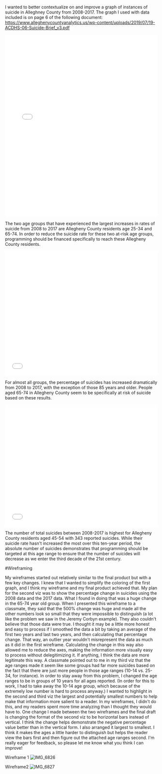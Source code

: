 I wanted to better contextualize on and improve a graph of instances of suicide in Alleghney County from 2008-2017. The graph I used with data included is on page 6 of the following document: https://www.alleghenycountyanalytics.us/wp-content/uploads/2019/07/19-ACDHS-06-Suicide-Brief_v3.pdf

<iframe title="Number of suicides per year by age group, 2008-2017" aria-label="Interactive line chart" id="datawrapper-chart-miigQ" src="//datawrapper.dwcdn.net/miigQ/1/" scrolling="no" frameborder="0" style="width: 0; min-width: 100% !important; border: none;" height="600"></iframe><script type="text/javascript">!function(){"use strict";window.addEventListener("message",function(a){if(void 0!==a.data["datawrapper-height"])for(var e in a.data["datawrapper-height"]){var t=document.getElementById("datawrapper-chart-"+e)||document.querySelector("iframe[src*='"+e+"']");t&&(t.style.height=a.data["datawrapper-height"][e]+"px")}})}();</script>

The two age groups that have experienced the largest increases in rates of suicide from 2008 to 2017 are Allegheny County residents age 25-34 and 65-74. In order to reduce the suicide rate for these two at-risk age groups, programming should be financed specifically to reach these Allegheny County residents.

<iframe title="Percent change of suicides by age group, 2008-2017" aria-label="Bar Chart" id="datawrapper-chart-aR0sO" src="//datawrapper.dwcdn.net/aR0sO/3/" scrolling="no" frameborder="0" style="width: 0; min-width: 100% !important; border: none;" height="410"></iframe><script type="text/javascript">!function(){"use strict";window.addEventListener("message",function(a){if(void 0!==a.data["datawrapper-height"])for(var e in a.data["datawrapper-height"]){var t=document.getElementById("datawrapper-chart-"+e)||document.querySelector("iframe[src*='"+e+"']");t&&(t.style.height=a.data["datawrapper-height"][e]+"px")}})}();</script>

For almost all groups, the percentage of suicides has increased dramatically from 2008 to 2017, with the exception of those 85 years and older. People aged 65-74 in Allegheny County seem to be specifically at risk of suicide based on these results. 

<iframe title="Total number of suicides by age group, 2008-2017" aria-label="Column Chart" id="datawrapper-chart-FrtkF" src="//datawrapper.dwcdn.net/FrtkF/1/" scrolling="no" frameborder="0" style="width: 0; min-width: 100% !important; border: none;" height="400"></iframe><script type="text/javascript">!function(){"use strict";window.addEventListener("message",function(a){if(void 0!==a.data["datawrapper-height"])for(var e in a.data["datawrapper-height"]){var t=document.getElementById("datawrapper-chart-"+e)||document.querySelector("iframe[src*='"+e+"']");t&&(t.style.height=a.data["datawrapper-height"][e]+"px")}})}();</script>

The number of total suicides between 2008-2017 is highest for Allegheny County residents aged 45-54 with 343 reported suicides. While their suicide rate hasn't increased the most over this ten-year period, the absolute number of suicides demonstrates that programming should be targeted at this age range to ensure that the number of suicides will decrease as we enter the third decade of the 21st century.

#Wireframing

My wireframes started out relatively similar to the final product but with a few key changes. I knew that I wanted to simplify the coloring of the first graph, and I think my wireframe and my final product achieved that. My plan for the second viz was to show the percentage change in suicides using the 2008 data and the 2017 data. What I found in doing that was a huge change in the 65-74 year old group. When I presented this wireframe to a classmate, they said that the 500% change was huge and made all the other numbers look so small that they were impossible to distinguish (a lot like the problem we saw in the Jeremy Corbyn example). They also couldn't believe that those data were true. I thought it may be a little more honest and easy to process if I smoothed the data a bit by taking an average of the first two years and last two years, and then calculating that percentage change. That way, an outlier year wouldn't misrepresent the data as much as it did in the first wireframe. Calculating the change in this way also allowed me to reduce the axes, making the information more visually easy to process without delegitimizing it. If anything, I think the data are more legitimate this way. A classmate pointed out to me in my third viz that the age ranges made it seem like some groups had far more suicides based on the fact that there are just more people in those age ranges (10-14 vs. 25-34, for instance). In order to stay away from this problem, I changed the age ranges to be in groups of 10 years for all ages reported. (In order for this to work, I had to take away the 10-14 age group, which because of the extremely low number is hard to process anyway.) I wanted to highlight in the second and third viz the largest and potentially smallest numbers to help make that information more salient to a reader. In my wireframes, I didn't do this, and my readers spent more time analyzing than I thought they would have to. One change I made between the two wireframes and the final draft is changing the format of the second viz to be horizontal bars instead of vertical. I think the change helps demonstrate the negative percentage value better than in the vertical form. I also arranged it largest to smallest. I think it makes the ages a little harder to distinguish but helps the reader view the bars first and then figure out the attached age ranges second. I'm really eager for feedback, so please let me know what you think I can improve!

Wireframe 1
![IMG_6826](https://user-images.githubusercontent.com/56807370/68552876-17845300-03ea-11ea-94dd-f43dfce26e03.jpg)

Wireframe2
![IMG_6827](https://user-images.githubusercontent.com/56807370/68552878-223ee800-03ea-11ea-8f2b-19fac412e79d.jpg)

